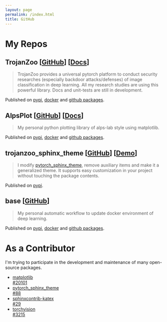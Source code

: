 ```yaml
---
layout: page
permalink: /index.html
title: GitHub
---
```


# My Repos
## TrojanZoo [[GitHub](https://github.com/ain-soph/trojanzoo)] [[Docs](https://ain-soph.github.io/trojanzoo)]
> TrojanZoo provides a universal pytorch platform to conduct security researches (especially backdoor attacks/defenses) of image classification in deep learning. All my research studies are using this powerful library. Docs and unit-tests are still in development.
  
Published on [pypi](https://pypi.org/project/trojanzoo/), [docker](https://hub.docker.com/r/local0state/trojanzoo) and [github packages](https://github.com/ain-soph/trojanzoo/pkgs/container/trojanzoo).

## AlpsPlot [[GitHub](https://github.com/ain-soph/alpsplot)] [[Docs](https://ain-soph.github.io/alpsplot)]
> My personal python plotting library of alps-lab style using matplotlib.

Published on [pypi](https://pypi.org/project/alpsplot/), [docker](https://hub.docker.com/r/local0state/alpsplot) and [github packages](https://github.com/ain-soph/alpsplot/pkgs/container/alpsplot).

## trojanzoo_sphinx_theme [[GitHub](https://github.com/ain-soph/trojanzoo_sphinx_theme)] [[Demo](https://ain-soph.github.io/trojanzoo_sphinx_theme)]
> I modify [pytorch_sphinx_theme](https://github.com/pytorch/pytorch_sphinx_theme), remove auxiliary items and make it a generalized theme. It supports easy customization in your project without touching the package contents.
  
Published on [pypi](https://pypi.org/project/trojanzoo-sphinx-theme/).

## base [[GitHub](https://github.com/ain-soph/base)]
> My personal automatic workflow to update docker environment of deep learning.
  
Published on [pypi](https://pypi.org/project/trojanzoo-sphinx-theme/), [docker](https://hub.docker.com/r/local0state/base) and [github packages](https://github.com/ain-soph/base/pkgs/container/base).


# As a Contributor
I'm trying to participate in the development and maintenance of many open-source packages.

- [matplotlib](https://github.com/matplotlib/matplotlib)  
  [#20101](https://github.com/matplotlib/matplotlib/pull/20101)
- [pytorch_sphinx_theme](https://github.com/pytorch/pytorch_sphinx_theme)  
  [#88](https://github.com/pytorch/pytorch_sphinx_theme/pull/88)
- [sphinxcontrib-katex](https://github.com/hagenw/sphinxcontrib-katex)  
  [#29](https://github.com/hagenw/sphinxcontrib-katex/issues/29)
- [torchvision](https://github.com/pytorch/vision)  
  [#3215](https://github.com/pytorch/vision/pull/3215)
